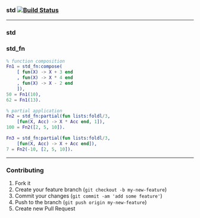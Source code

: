 ### std [![Build Status](https://secure.travis-ci.org/artemeff/std.png)](http://travis-ci.org/artemeff/std)

---

### std

### std_fn

```erlang
% function composition
Fn1 = std_fn:compose(
    [ fun(X) -> X + 3 end
    , fun(X) -> X * 4 end
    , fun(X) -> X - 2 end
    ]),
50 = Fn1(10),
62 = Fn1(13).

% partial application
Fn2 = std_fn:partial(fun lists:foldl/3,
    [fun(X, Acc) -> X * Acc end, 1]),
100 = Fn2([2, 5, 10]).

Fn3 = std_fn:partial(fun lists:foldl/3,
    [fun(X, Acc) -> X + Acc end]),
7 = Fn2(-10, [2, 5, 10]).
```


---

### Contributing

1. Fork it
2. Create your feature branch (`git checkout -b my-new-feature`)
3. Commit your changes (`git commit -am 'add some feature'`)
4. Push to the branch (`git push origin my-new-feature`)
5. Create new Pull Request
